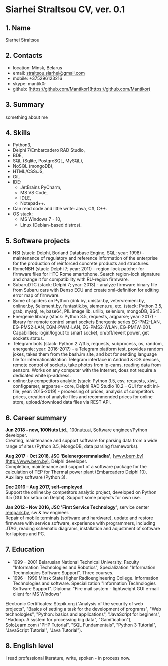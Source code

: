 # Siarhei Straltsou CV, ver. 0.1

## 1. Name   
   Siarhei Straltsou

## 2. Contacts   
   * location: Minsk, Belarus    
   * email: straltsou.siarhei@gmail.com   
   * mobile: +375296123216   
   * skype: mantik0r   
   * github: [https://github.com/Mantikor](https://github.com/Mantikor)

## 3. Summary   
something about me

## 4. Skills   
   * Python3,   
   * Delphi 7/Embarcadero RAD Studio,   
   * BDE,   
   * SQL (Sqlite, PostgreSQL, MySQL),   
   * NoSQL (mongoDB),   
   * HTML/CSS/JS,   
   * Git.   
   * IDE:   
     * JetBrains PyCharm,   
     * MS VS Code,   
     * IDLE,   
     * Notepad++.   
   * Can read code and little write: Java, C#, C++.   
   * OS stack:   
     * MS Windows 7 - 10,   
     * Linux (Debian-based distros).   

## 5. Software projects   
   * NSI (stack: Delphi, Borland Database Engine, SQL; year: 1998) - maintenance of regulatory and reference information of the enterprise for the production of reinforced concrete products and structures.   
   * RomeNBH (stack: Delphi 7; year: 2011) - region-lock patcher for firmware files for HTC Rome smartphone. Search region-lock signature and change it for compatibility with RU-region firmware.   
   * SubaruDTC (stack: Delphi 7; year: 2013) - analyze firmware binary file from Subaru cars with Denso ECU and create xml-definition for editing error map of firmware.   
   * Some of spiders on Python (dnk.by, unistar.by, vetervremeni.by, onliner.by, 5element.by, funtastik.by, siemens.ru, etc. (stack: Python 3.5, grab, mysql, re, base64, PIL image lib, urllib, selenium, mongoDB, BS4).   
   * Energenie library (stack: Python 3.5, requests, argparse; year: 2017) - library for remote control smart sockets Energenie series EG-PM2-LAN, EG-PMS2-LAN, EGM-PWM-LAN, EG-PMS2-WLAN, EG-PM1W-001. Capabilities: login/logout to smart socket, on/off/revert power, get sockets status.   
   * Telegram bots (stack: Python 2.7/3.5, requests, subprocess, os, random, energenie; year: 2016-2017) - a  Telegram platform test, provides random jokes, takes them from the bash.im site, and bot for sending language file for internationalization Telegram interface in Android & iOS devices, remote control of sockets, take photos from ip-cams, reading data from sensors. Works on any computer with the Internet, does not require a dedicated white ip-address.   
   * onliner.by competitors analytic (stack: Python 3.5, csv, requests, xlwt, configparser, argparse - core, Delphi RAD Studio 10.2 – GUI for edit ini-file; year: 2015-2019) - processing of prices, analysis of competitors prices, creation of analytic files and recommended prices for online store, upload/download data files via REST API.

## 6. Career summary   

**Jun 2018 - now, 100Nuts Ltd.**, [100nuts.ai](http://100nuts.ai), Software engineer/Python developer.   
Creating, maintenance and support software for parsing data from a wide range of sites (Python 3.5, MongoDB, data parsing frameworks).

**Aug 2017 - Oct 2018, JSC 'Belenergoremnaladka'**, [www.bern.by](http://www.bern.by), Delphi developer.   
Completion, maintenance and support of a software package for the calculation of TEP for Thermal power plant (Embarcadero Delphi 10). Auxiliary software (Python 3).

**Dec 2016 – Aug 2017, self-employed**.   
Support the onliner.by competitors analytic project, developed on Python 3.5 (GUI for setup on Delphi). Support some projects for own use.

**Jan 2012 – Nov 2016, JSC 'First Service Technology'**, service center [rempark.by](http://rempark.by), sw & hw engineer.   
Repair of mobile terminals (software and hardware), update and restore firmware with service software, experience with programmers, including JTAG, reading schematic diagrams, installation and adjustment of software for laptops and PC.

## 7. Education   
   * 1999 – 2001 Belarusian National Technical University.
   Faculty "Information Technologies and Robotics",
   Specialization "Information Technologies Software Support".
   Three courses.   
   * 1996 – 1999 Minsk State Higher Radioengineering College.
   Information Technologies and software.
   Specialization  "Information Technologies Software Support".
   Diploma: "Fire mail system - lightweight GUI e-mail client for MS Windows"
   
   Electronic Certificates: Stepik.org ("Analysis of the security of web projects", "Basics of  setting a task for the development of programs", "Web technologies", "Python: basics and applications", "JavaScript for beginers", "Hadoop. A system for processing big data", "Gamification"), SoloLearn.com ("PHP Tutorial", "SQL Fundamentals", "Python 3 Tutorial", "JavaScript Tutorial", "Java Tutorial").

## 8. English level   
   I read professional literature, write, spoken - in process now.
